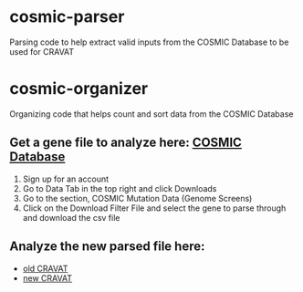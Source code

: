 # cosmic-parser
Parsing code to help extract valid inputs from the COSMIC Database to be used for CRAVAT

# cosmic-organizer
Organizing code that helps count and sort data from the COSMIC Database

## Get a gene file to analyze here: [COSMIC Database](https://cancer.sanger.ac.uk/cosmic)
1. Sign up for an account
2. Go to Data Tab in the top right and click Downloads
3. Go to the section, COSMIC Mutation Data (Genome Screens)
4. Click on the Download Filter File and select the gene to parse through and download the csv file



## Analyze the new parsed file here: 
* [old CRAVAT](https://cravat.us/CRAVAT/)
* [new CRAVAT](https://run.opencravat.org/server/nocache/login.html)

